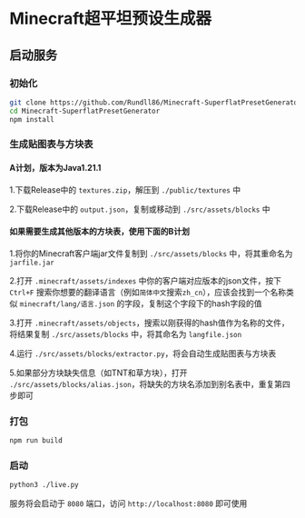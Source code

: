 # Minecraft超平坦预设生成器
## 启动服务
### 初始化
```bash
git clone https://github.com/Rundll86/Minecraft-SuperflatPresetGenerator.git
cd Minecraft-SuperflatPresetGenerator
npm install
```
### 生成贴图表与方块表
#### A计划，版本为Java1.21.1
1.下载Release中的 `textures.zip`，解压到 `./public/textures` 中

2.下载Release中的 `output.json`，复制或移动到 `./src/assets/blocks` 中
#### 如果需要生成其他版本的方块表，使用下面的B计划
1.将你的Minecraft客户端jar文件复制到 `./src/assets/blocks` 中，将其重命名为 `jarfile.jar`

2.打开 `.minecraft/assets/indexes` 中你的客户端对应版本的json文件，按下 `Ctrl+F` 搜索你想要的翻译语言（例如`简体中文`搜索`zh_cn`），应该会找到一个名称类似 `minecraft/lang/语言.json` 的字段，复制这个字段下的hash字段的值

3.打开 `.minecraft/assets/objects`，搜索以刚获得的hash值作为名称的文件，将结果复制 `./src/assets/blocks` 中，将其命名为 `langfile.json`

4.运行 `./src/assets/blocks/extractor.py`，将会自动生成贴图表与方块表

5.如果部分方块缺失信息（如TNT和草方块），打开 `./src/assets/blocks/alias.json`，将缺失的方块名添加到别名表中，重复第四步即可
### 打包
```bash
npm run build
```
### 启动
```bash
python3 ./live.py
```

服务将会启动于 `8080` 端口，访问 `http://localhost:8080` 即可使用